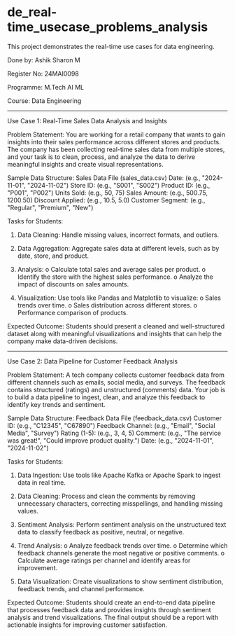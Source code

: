 # de_real-time_usecase_problems_analysis

This project demonstrates the real-time use cases for data engineering.

Done by: Ashik Sharon M

Register No: 24MAI0098

Programme: M.Tech AI ML

Course: Data Engineering


 --------------------------------------------------------------------------------------------------------------------------------------------------------------------------------------


Use Case 1: Real-Time Sales Data Analysis and Insights

Problem Statement:
                                  You are working for a retail company that wants to gain insights into their sales performance across different stores and products. The company has been collecting real-time sales data from multiple stores, and your task is to clean, process, and analyze the data to derive meaningful insights and create visual representations.

Sample Data Structure:
Sales Data File (sales_data.csv)
Date: (e.g., "2024-11-01", "2024-11-02")
Store ID: (e.g., "S001", "S002")
Product ID: (e.g., "P001", "P002")
Units Sold: (e.g., 50, 75)
Sales Amount: (e.g., 500.75, 1200.50)
Discount Applied: (e.g., 10.5, 5.0)
Customer Segment: (e.g., "Regular", "Premium", "New")

Tasks for Students:

1.    Data Cleaning: Handle missing values, incorrect formats, and outliers.

2.    Data Aggregation: Aggregate sales data at different levels, such as by date, store, and product.

3.    Analysis: 
                     o   Calculate total sales and average sales per product.
                     o   Identify the store with the highest sales performance.
                     o   Analyze the impact of discounts on sales amounts.

4.    Visualization:
                   Use tools like Pandas and Matplotlib to visualize:
                     o   Sales trends over time.
                     o   Sales distribution across different stores.
                     o   Performance comparison of products.

Expected Outcome:
                Students should present a cleaned and well-structured dataset along with meaningful visualizations and insights that can help the company make data-driven decisions.


 --------------------------------------------------------------------------------------------------------------------------------------------------------------------------------------


Use Case 2: Data Pipeline for Customer Feedback Analysis  


Problem Statement:
                        A tech company collects customer feedback data from different channels such as emails, social media, and surveys. The feedback contains structured (ratings) and unstructured (comments) data. Your job is to build a data pipeline to ingest, clean, and analyze this feedback to identify key trends and sentiment.

Sample Data Structure:
Feedback Data File (feedback_data.csv)
Customer ID: (e.g., "C12345", "C67890")
Feedback Channel: (e.g., "Email", "Social Media", "Survey")
Rating (1-5): (e.g., 3, 4, 5)
Comment:
(e.g., "The service was great!", "Could improve product quality.")
Date:
(e.g., "2024-11-01", "2024-11-02")


Tasks for Students:

1.    Data Ingestion: Use tools like Apache Kafka or Apache Spark to ingest data in real time.

2.    Data Cleaning: Process and clean the comments by removing unnecessary characters, correcting misspellings, and handling missing values.

3.    Sentiment Analysis: Perform sentiment analysis on the unstructured text data to classify feedback as positive, neutral, or negative.

4.    Trend Analysis: 
                        o   Analyze feedback trends over time.
                        o   Determine which feedback channels generate the most negative or positive comments.
                        o   Calculate average ratings per channel and identify areas for improvement.

5.    Data Visualization: Create visualizations to show sentiment distribution, feedback trends, and channel performance.


 Expected Outcome:
                                Students should create an end-to-end data pipeline that processes feedback data and provides  insights through sentiment analysis and trend visualizations. The final output should be a report with actionable insights for improving customer satisfaction.
